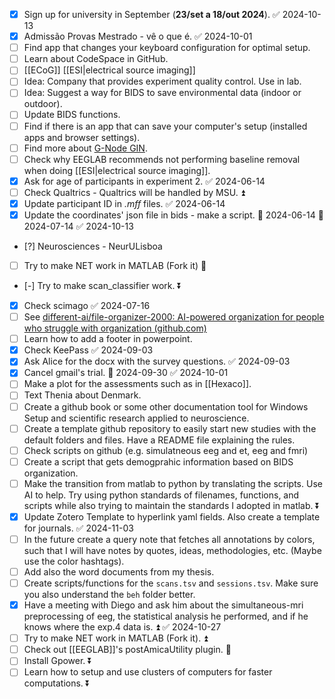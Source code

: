 - [x] Sign up for university in September (**23/set a 18/out 2024**). ✅ 2024-10-13
- [x] Admissão Provas Mestrado - vê o que é. ✅ 2024-10-01
- [ ] Find app that changes your keyboard configuration for optimal setup.
- [ ] Learn about CodeSpace in GitHub.
- [ ] [[ECoG]] [[ESI|electrical source imaging]] 
- [ ] Idea: Company that provides experiment quality control. Use in lab.
- [ ] Idea: Suggest a way for BIDS to save environmental data (indoor or outdoor).
- [ ] Update BIDS functions.
- [ ] Find if there is an app that can save your computer's setup (installed apps and browser settings).
- [ ] Find more about [G-Node GIN](https://gin.g-node.org/).
- [ ] Check why EEGLAB recommends not performing baseline removal when doing [[ESI|electrical source imaging]].
- [x] Ask for age of participants in experiment 2. ✅ 2024-06-14
- [ ] Check Qualtrics - Qualtrics will be handled by MSU. ⏫ 
- [x] Update participant ID in *.mff* files. ✅ 2024-06-14
- [x] Update the coordinates' json file in bids - make a script. 🛫 2024-06-14 📅 2024-07-14 ✅ 2024-10-13
- [?] Neurosciences - NeurULisboa
- [ ] Try to make NET work in MATLAB (Fork it) 🔽 
- [-] Try to make scan_classifier work. ⏬ 
- [x] Check scimago ✅ 2024-07-16
- [ ] See [different-ai/file-organizer-2000: AI-powered organization for people who struggle with organization (github.com)](https://github.com/different-ai/file-organizer-2000?tab=readme-ov-file)
- [ ] Learn how to add a footer in powerpoint.
- [x] Check KeePass ✅ 2024-09-03
- [x] Ask Alice for the docx with the survey questions. ✅ 2024-09-03
- [x] Cancel gmail's trial. 📅 2024-09-30 ✅ 2024-10-01
- [ ] Make a plot for the assessments such as in [[Hexaco]].
- [ ] Text Thenia about Denmark.
- [ ] Create a github book or some other documentation tool for Windows Setup and scientific research applied to neuroscience.
- [ ] Create a template github repository to easily start new studies with the default folders and files. Have a README file explaining the rules.
- [ ] Check scripts on github (e.g. simulatneous eeg and et, eeg and fmri)
- [ ] Create a script that gets demogprahic information based on BIDS organization.
- [ ] Make the transition from matlab to python by translating the scripts. Use AI to help. Try using python standards of filenames, functions, and scripts while also trying to maintain the standards I adopted in matlab. ⏬ 
- [x] Update Zotero Template to hyperlink yaml fields. Also create a template for journals. ✅ 2024-11-03
- [ ] In the future create a query note that fetches all annotations by colors, such that I will have notes by quotes, ideas, methodologies, etc. (Maybe use the color hashtags).
- [ ] Add also the word documents from my thesis.
- [ ] Create scripts/functions for the `scans.tsv` and `sessions.tsv`. Make sure you also understand the `beh` folder better.
- [x] Have a meeting with Diego and ask him about the simultaneous-mri preprocessing of eeg, the statistical analysis he performed, and if he knows where the exp.4 data is. ⏫ ✅ 2024-10-27
- [ ] Try to make NET work in MATLAB (Fork it). ⏫ 
- [ ] Check out [[EEGLAB]]'s postAmicaUtility plugin. 🔽 
- [ ] Install Gpower. ⏬ 
- [ ] Learn how to setup and use clusters of computers for faster computations. ⏬ 